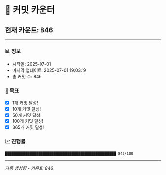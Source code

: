 # 🔢 커밋 카운터

## 현재 카운트: 846

---

### 📊 정보
- 시작일: 2025-07-01
- 마지막 업데이트: 2025-07-01 19:03:19
- 총 커밋 수: 846

### 🎯 목표
- [x] 1개 커밋 달성!
- [x] 10개 커밋 달성!
- [x] 50개 커밋 달성!
- [x] 100개 커밋 달성!
- [x] 365개 커밋 달성!

### 📈 진행률
```
██████████████████████████████████████████████████ 846/100
```

---
*자동 생성됨 - 카운트: 846*
